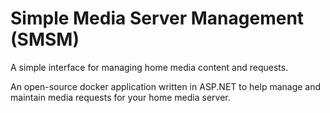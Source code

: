 # Simple Media Server Management (SMSM)
A simple interface for managing home media content and requests.

An open-source docker application written in ASP.NET to help manage and maintain media requests for your home media server. 

